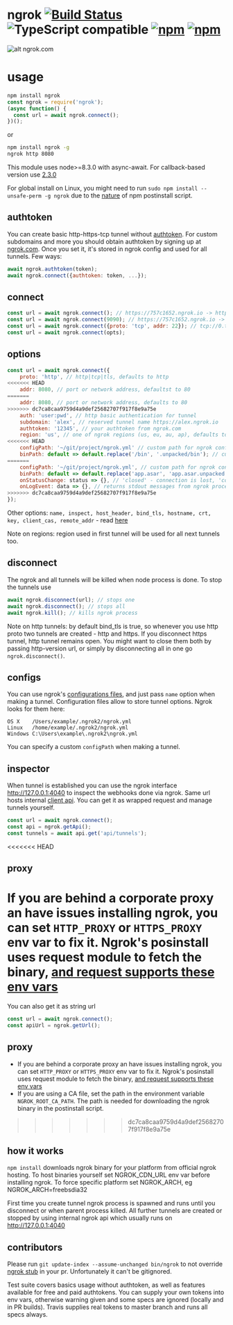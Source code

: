 ngrok [![Build Status](https://img.shields.io/travis/bubenshchykov/ngrok/master.svg)](https://travis-ci.org/bubenshchykov/ngrok) ![TypeScript compatible](https://img.shields.io/badge/typescript-compatible-brightgreen.svg) [![npm](https://img.shields.io/npm/v/ngrok.svg)](https://www.npmjs.com/package/ngrok) [![npm](https://img.shields.io/npm/dm/ngrok.svg)](https://www.npmjs.com/package/ngrok)
=====

![alt ngrok.com](https://ngrok.com/static/img/overview.png)

usage
===

```javascript
npm install ngrok
const ngrok = require('ngrok');
(async function() {
  const url = await ngrok.connect();
})();
```
or
```bash
npm install ngrok -g
ngrok http 8080
```

This module uses node>=8.3.0 with async-await. For callback-based version use [2.3.0](https://github.com/bubenshchykov/ngrok/blob/330674233e3ec77688bb692bf1eb007810c4e30d/README.md)

For global install on Linux, you might need to run ```sudo npm install --unsafe-perm -g ngrok``` due to the [nature](https://github.com/bubenshchykov/ngrok/issues/115#issuecomment-380927124) of npm postinstall script.

## authtoken
You can create basic http-https-tcp tunnel without [authtoken](https://ngrok.com/docs#authtoken). For custom subdomains and more you should  obtain authtoken by signing up at [ngrok.com](https://ngrok.com). Once you set it, it's stored in ngrok config and used for all tunnels. Few ways:

```javascript
await ngrok.authtoken(token);
await ngrok.connect({authtoken: token, ...});
```

## connect
```javascript
const url = await ngrok.connect(); // https://757c1652.ngrok.io -> http://localhost:80
const url = await ngrok.connect(9090); // https://757c1652.ngrok.io -> http://localhost:9090
const url = await ngrok.connect({proto: 'tcp', addr: 22}); // tcp://0.tcp.ngrok.io:48590
const url = await ngrok.connect(opts);
```

## options
```javascript
const url = await ngrok.connect({
	proto: 'http', // http|tcp|tls, defaults to http
<<<<<<< HEAD
	addr: 8080, // port or network address, defaultst to 80
=======
	addr: 8080, // port or network address, defaults to 80
>>>>>>> dc7ca8caa9759d4a9def25682707f917f8e9a75e
	auth: 'user:pwd', // http basic authentication for tunnel
	subdomain: 'alex', // reserved tunnel name https://alex.ngrok.io
	authtoken: '12345', // your authtoken from ngrok.com
	region: 'us', // one of ngrok regions (us, eu, au, ap), defaults to us
<<<<<<< HEAD
	configPath: '~/git/project/ngrok.yml' // custom path for ngrok config file
	binPath: default => default.replace('/bin', '.unpacked/bin'); // custom binary path, eg for prod in electron
=======
	configPath: '~/git/project/ngrok.yml', // custom path for ngrok config file
	binPath: default => default.replace('app.asar', 'app.asar.unpacked'), // custom binary path, eg for prod in electron
	onStatusChange: status => {}, // 'closed' - connection is lost, 'connected' - reconnected
	onLogEvent: data => {}, // returns stdout messages from ngrok process
>>>>>>> dc7ca8caa9759d4a9def25682707f917f8e9a75e
});
```

Other options: `name, inspect, host_header, bind_tls, hostname, crt, key, client_cas, remote_addr` - read [here](https://ngrok.com/docs)

Note on regions: region used in first tunnel will be used for all next tunnels too.

## disconnect
The ngrok and all tunnels will be killed when node process is done. To stop the tunnels use
```javascript
await ngrok.disconnect(url); // stops one
await ngrok.disconnect(); // stops all
await ngrok.kill(); // kills ngrok process
```

Note on http tunnels: by default bind_tls is true, so whenever you use http proto two tunnels are created - http and https. If you disconnect https tunnel, http tunnel remains open. You might want to close them both by passing http-version url, or simply by disconnecting all in one go ```ngrok.disconnect()```.

## configs
You can use ngrok's [configurations files](https://ngrok.com/docs#config), and just pass `name` option when making a tunnel. Configuration files allow to store tunnel options. Ngrok looks for them here:
```
OS X	/Users/example/.ngrok2/ngrok.yml
Linux	/home/example/.ngrok2/ngrok.yml
Windows	C:\Users\example\.ngrok2\ngrok.yml
```
You can specify a custom `configPath` when making a tunnel.

## inspector
When tunnel is established you can use the ngrok interface http://127.0.0.1:4040 to inspect the webhooks done via ngrok.
Same url hosts internal [client api](https://ngrok.com/docs#client-api). You can get it as wrapped request and manage tunnels yourself.
```javascript
const url = await ngrok.connect();
const api = ngrok.getApi();
const tunnels = await api.get('api/tunnels');
```
<<<<<<< HEAD

## proxy
If you are behind a corporate proxy an have issues installing ngrok, you can set ```HTTP_PROXY``` or ```HTTPS_PROXY``` env var to fix it. Ngrok's posinstall uses request module to fetch the binary, [and request supports these env vars](https://github.com/request/request#controlling-proxy-behaviour-using-environment-variables)
=======
You can also get it as string url
```javascript
const url = await ngrok.connect();
const apiUrl = ngrok.getUrl();
```

## proxy
- If you are behind a corporate proxy an have issues installing ngrok, you can set ```HTTP_PROXY``` or ```HTTPS_PROXY``` env var to fix it. Ngrok's posinstall uses request module to fetch the binary, [and request supports these env vars](https://github.com/request/request#controlling-proxy-behaviour-using-environment-variables)
- If you are using a CA file, set the path in the environment variable `NGROK_ROOT_CA_PATH`. The path is needed for downloading the ngrok binary in the postinstall script.
>>>>>>> dc7ca8caa9759d4a9def25682707f917f8e9a75e

## how it works
```npm install``` downloads ngrok binary for your platform from official ngrok hosting. To host binaries yourself set NGROK_CDN_URL env var before installing ngrok. To force specific platform set NGROK_ARCH, eg NGROK_ARCH=freebsdia32

First time you create tunnel ngrok process is spawned and runs until you disconnect or when parent process killed. All further tunnels are created or stopped by using internal ngrok api which usually runs on http://127.0.0.1:4040

## contributors
Please run ```git update-index --assume-unchanged bin/ngrok``` to not override [ngrok stub](https://github.com/bubenshchykov/ngrok/blob/master/bin/ngrok) in your pr. Unfortunately it can't be gitignored.

Test suite covers basics usage without authtoken, as well as features available for free and paid authtokens. You can supply your own tokens into env vars, otherwise warning given and some specs are ignored (locally and in PR builds). Travis supplies real tokens to master branch and runs all specs always.
